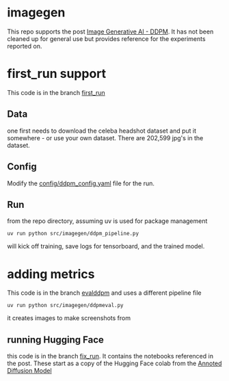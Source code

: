 # imagegen

This repo supports the post [Image Generative AI - DDPM](https://mrcartoonology.github.io/jekyll/update/2025/06/24/image_gen_ai_ddpm.html). 
It has not been cleaned up for general use but provides reference for the experiments reported on.

# first_run support

This code is in the branch
[first_run](https://github.com/MrCartoonology/imagegen/tree/first_run)

## Data
one first needs to download the celeba headshot dataset and put it somewhere - or use your own dataset. There are 202,599 jpg's in the dataset.

## Config
Modify the [config/ddpm_config.yaml](https://github.com/MrCartoonology/imagegen/blob/first_run/config/ddpm_config.yaml) file for the run. 

## Run
from the repo directory, assuming uv is used for package management 
```
uv run python src/imagegen/ddpm_pipeline.py
```
will kick off training, save logs for tensorboard, and the trained model.

# adding metrics
This code is in the branch [evalddpm](https://github.com/MrCartoonology/imagegen/tree/evalddpm) and uses a different pipeline file
```
uv run python src/imagegen/ddpmeval.py
```
it creates images to make screenshots from

## running Hugging Face
this code is in the branch  [fix_run](https://github.com/MrCartoonology/imagegen/tree/fix_run). It contains the notebooks referenced in the post. These start as a copy of the Hugging Face colab from the [Annoted Diffusion Model](https://huggingface.co/blog/annotated-diffusion)



